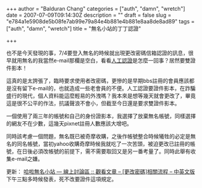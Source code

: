 +++
author = "Balduran Chang"
categories = ["auth", "damn", "wretch"]
date = 2007-07-09T09:14:30Z
description = ""
draft = false
slug = "e784a1e5908de5b08fe7ab99e79a84e4b881e4b881e8aa8de8ad89"
tags = ["auth", "damn", "wretch"]
title = "無名小站的丁丁認證"

+++


也不是今天發現的事，7/4要登入無名的時候就出現更改密碼信箱認證的訊息，很早就用無名的我當然e-mail那欄是空白，看看[人工認證](https://login.wretch.cc/pwd_change/email.php "change email_password")是怎麼一回事？居然要雙證件影本！

這真的是太誇張了，臨時要求使用者改密碼，更慘的是早期bbs註冊的會員應該都是沒有留下e-mail的，也就造成一些老會員的不便。人工認證要證件影本，在詐騙盛行的現代，個人資料能這麼輕易的外洩嗎？我本來是想等幾天就會更改了，畢竟這是很不公平的作法，抗議聲浪不會小，但截至今日還是要求雙證件影本。

一個使用了兩三年的帳號和自己的身份證影本，我選擇了放棄無名帳號，同樣選擇的網友不在少數，這幾天pixnet註冊人數應該大增吧。

同時該考慮一個問題，無名既已被奇摩收購，之後作帳號整合時候犧牲的必定是無名的同名帳號，當初yahoo收購奇摩時候我就吃了一次苦頭，被迫更改已註冊的帳號，在日後必須改帳號的前提下，需不需要取回又是另一番考量了。同時此舉有收集e-mail之嫌。

更新： [哈啦無名小站 — 線上討論區 :: 觀看文章 – [更改密碼]相關流程 – 中英文版](http://www.wretch.cc/hala/viewtopic.php?t=335686 "哈啦無名小站 --- 線上討論區 :: 觀看文章 - [更改密碼]相關流程 - 中英文版")下午三點多時候發表，死不改要證件這項規定。

